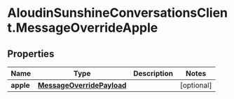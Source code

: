 # AloudinSunshineConversationsClient.MessageOverrideApple

## Properties

Name | Type | Description | Notes
------------ | ------------- | ------------- | -------------
**apple** | [**MessageOverridePayload**](MessageOverridePayload.md) |  | [optional] 


